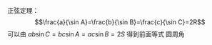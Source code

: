 正弦定理：
$$\frac{a}{\sin A}=\frac{b}{\sin B}=\frac{c}{\sin C}=2R$$
可以由 $ab \sin C=bc\sin A=ac \sin B=2S$ 得到前面等式
圆周角